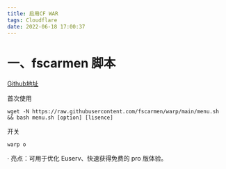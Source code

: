 ```yaml
---
title: 启用CF WAR
tags: Cloudflare
date: 2022-06-18 17:00:37
---
```


# 一、fscarmen 脚本

[Github地址](https://github.com/fscarmen/warp)

首次使用

```
wget -N https://raw.githubusercontent.com/fscarmen/warp/main/menu.sh && bash menu.sh [option] [lisence]
```

开关

```
warp o
```

· 亮点：可用于优化 Euserv、快速获得免费的 pro 版体验。

